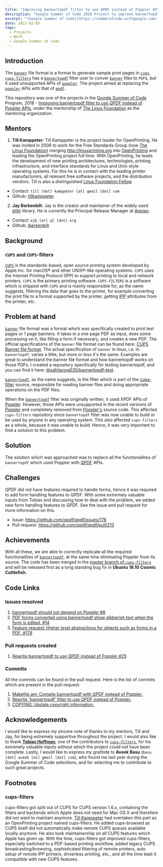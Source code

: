 ```yaml
---
title: "Improving bannertopdf filter to use QPDF instead of Poppler APIs"
description: "Google Summer of Code 2018 Project to improve bannertopdf to use QPDF instead of Poppler APIs"
excerpt: "[Google Summer of Code](https://summerofcode.withgoogle.com) 2018 project to replace unsupported [poppler](https://poppler.freedesktop.org/) APIs with [qpdf](https://github.com/qpdf/qpdf)'s APIs in [bannertopdf](https://github.com/OpenPrinting/cups-filters/blob/master/filter/bannertopdf.c) filter in [cups-filters](https://github.com/openprinting/cups-filters)."
date: 2022-02-05
tags:
  - Projects
  - Work
  - Google Summer of Code
---
```


## Introduction

The [`banner`](https://www.cups.org/doc/spec-banner.html) file format is a format to generate sample print pages in [`cups`](https://www.cups.org). [`cups-filters`](https://github.com/openprinting/cups-filters) has a [`bannertopdf`](https://github.com/OpenPrinting/cups-filters/blob/master/filter/bannertopdf.c) filter user to conver [`banner`](https://www.cups.org/doc/spec-banner.html) files to `PDF`s, but it used unsupported APIs of [`poppler`](https://poppler.freedesktop.org/). The project aimed at replacing the [`poppler`](https://poppler.freedesktop.org/) APIs with that of [`qpdf`](https://github.com/qpdf/qpdf).

This repository was one of the projects in the [Google Summer of Code](https://summerofcode.withgoogle.com) Program, 2018 - [Improving bannertopdf filter to use QPDF instead of Poppler APIs](https://summerofcode.withgoogle.com/archive/2018/projects/5412668647145472/), under the mentorship of [The Linux Foundation](https://www.linuxfoundation.org/) as the mentoring organization.

## Mentors

1. **Till Kamppeter**: Till Kamppeter is the project leader for OpenPrinting. He was invited in 2006 to work for the Free Standards Group (now [The Linux Foundation](https://www.linuxfoundation.org/)) merging <http://linuxprinting.org> into [OpenPrinting](http://openprinting.org/) and leading the OpenPrinting project full time. With OpenPrinting, he leads the development of new printing architectures, technologies, printing infrastructure, and interface standards for Linux and Unix-style operating systems. For this he is in contact with the leading printer manufacturers, all relevant free software projects, and the distribution vendors.
Till is also a distinguished [Linux Foundation Fellow](https://www.linuxfoundation.org/about/linux-foundation-fellows/). 
 
  - Contact: `till [dot] kamppeter [at] gmail [dot] com`
  - Github: [tillkamppeter](https://github.com/tillkamppeter)

2. **Jay Berkenbilt**: Jay is the creator and maintainer of the widely used [`QPDF`](https://github.com/qpdf/qpdf) library. He is currently the Principal Release Manager at [Appian](https://www.appian.com/).

  - Contact: `ejb [at] ql [dot] org`
  - Github: [jberkenbilt](https://github.com/jberkenbilt)

## Background

### `CUPS` and `CUPS`-filters

[`CUPS`](https://www.cups.org/) is the standards-based, open source printing system developed by Apple Inc. for macOS® and other UNIX®-like operating systems. `CUPS` uses the Internet Printing Protocol (IPP) to support printing to local and network printers. `CUPS` is the primary printing software. `CUPS-FILTERS` is a software which is shipped with `CUPS` and is mainly responsible for, as the name suggests, filtering the data that goes to the printer, for example converting the print file to a format supported by the printer, getting [IPP](https://en.wikipedia.org/wiki/Internet_Printing_Protocol) attributes from the printer, etc.


## Problem at hand

[`banner`](https://www.cups.org/doc/spec-banner.html) file format was a format which was specifically created to print test pages or 1 page banners. It takes in a one page PDF as input, does some processing on it, like filling a form if necessary, and creates a new PDF. The official specifications of the `banner` file format can be found here: [CUPS Banner file format](https://www.cups.org/doc/spec-banner.html). The actual specification of `banner` in linux, i.e. in `bannertopdf`, varies a little, but more or less it's the same. Examples are great to understand the banner file format and how bannertopdf works on those PDFs. I created a repository specifically for testing bannertopdf, and you can find it here: [@sahilarora535/bannertopdf-test](https://github.com/sahilarora535/bannertopdf-test).

[`bannertopdf`](https://github.com/OpenPrinting/cups-filters/blob/master/filter/bannertopdf.c), as the name suggests, is the filter which is part of the [cups-filter](https://github.com/openprinting/cups-filters) source, responsible for reading banner files and doing appropriate operations on the PDF files.

When the [`bannertopdf`](https://github.com/OpenPrinting/cups-filters/blob/master/filter/bannertopdf.c) filter was originally written, it used XPDF APIs of [Poppler](https://poppler.freedesktop.org/). However, those APIs were unsupported in the recent versions of [Poppler](https://poppler.freedesktop.org/) and completely removed from [Poppler's](https://poppler.freedesktop.org/) source code. This affected `cups-filters` repository since `bannertopdf` filter was now unable to build or be used by anyone in any operating system. This also affected `cups-filters` as a whole, because it was unable to build. Hence, it was very important to find a solution to this problem.

## Solution

The solution which was approached was to replace all the functionalities of `bannertopdf` which used Poppler with [QPDF](http://qpdf.sourceforge.net/) APIs.

## Challenges

QPDF did not have features required to handle forms, hence it was required to add form handling features to QPDF. With some extremely valuable inputs from Tobias and discussing how to deal with the problem, we added new form handling features to QPDF. See the issue and pull request for more information on this.

- Issue: <https://github.com/qpdf/qpdf/issues/178>
- Pull request: <https://github.com/qpdf/qpdf/pull/213>

## Achievements

With all these, we are able to correctly replicate all the required functionalities of  [`bannertopdf`](https://github.com/OpenPrinting/cups-filters/blob/master/filter/bannertopdf.c), at the same time eliminating Poppler from its source. The code has been merged in the [master branch of `cups-filters`](https://github.com/OpenPrinting/cups-filters) and will be released first as a long standing bug fix in **Ubuntu 18.10 Cosmic Cuttlefish**.

## Code Links

### Issues resolved

1. [bannertopdf should not depend on Poppler #8](https://github.com/OpenPrinting/cups-filters/issues/8)
2. [PDF forms converted using bannertopdf show gibberish text when the form is edited. #14](https://github.com/OpenPrinting/cups-filters/issues/14)
3. [Feature request: Higher level abstractions for objects such as forms in a PDF. #178](https://github.com/qpdf/qpdf/issues/178)

### Pull requests created

1. [Rewrite bannertopdf to use QPDF instead of Poppler #25](https://github.com/OpenPrinting/cups-filters/pull/25)

### Commits

All the commits can be found in the pull request. Here is the list of commits which are present in the pull-request:

1. [Makefile.am: Compile bannertopdf with QPDF instead of Poppler.](https://github.com/OpenPrinting/cups-filters/pull/25/commits/bd7584f24fe6755c73ede52a0f6bc25c05844f6d)
2. [Rewrite 'bannertopdf' filter to use QPDF instead of Poppler.](https://github.com/OpenPrinting/cups-filters/pull/25/commits/d67f22bc0168c6d6a07bb9fc1e00b73915b333f1)
3. [COPYING: Update copyright information.](https://github.com/OpenPrinting/cups-filters/pull/25/commits/e23bae861d9226b8096534905e4bbe9790e691df)

## Acknowledgements

I would like to express my sincere vote of thanks to my mentors, Till and Jay, for being extremely supportive throughout the project. I would also like to thank **[Tobias Hoffman](https://github.com/smilingthax)**, one of the contributors to [`cups-filters`](https://github.com/openprinting/cups-filters), for his extremely valuable inputs without which the project could not have been complete. Lastly, I would like to express my gratitide to **Aveek Basu** (`basu [dot] aveek [at] gmail [dot] com`), who found me last year during the Google Summer of Code selections, and for selecting me to contribute to such great projects.

## Footnotes

### cups-filters
cups-filters got split out of CUPS for CUPS version 1.6.x, containing the filters and backends which Apple does not need for Mac OS X and therefore did not want to maintain anymore. [Till Kamppeter](https://github.com/tillkamppeter) had overtaken this part as an OpenPrinting project named cups-filters. He added cups-browsed as CUPS itself did not automatically make remote CUPS queues available locally anymore. He also took maintainership on all CUPS features which Apple has given up. With the time, cups-filters got improved cups-filters, especially switched to a PDF-based printing workflow, added legacy CUPS broadcasting/browsing, sophisticated filtering of remote printers, auto setup of remote IPP printers, driverless printing, etc., and all the time kept it compatible with new CUPS features.
